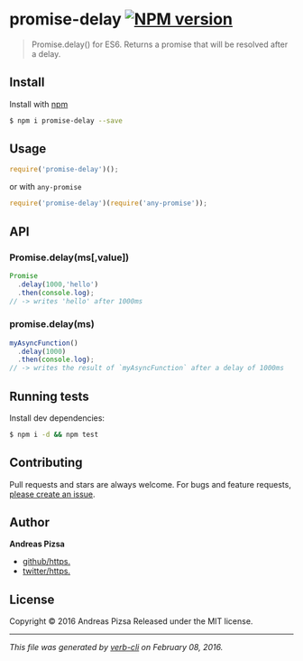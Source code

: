 # promise-delay [![NPM version](https://badge.fury.io/js/promise-delay.svg)](http://badge.fury.io/js/promise-delay)

> Promise.delay() for ES6. Returns a promise that will be resolved after a delay.

## Install

Install with [npm](https://www.npmjs.com/)

```sh
$ npm i promise-delay --save
```

## Usage

```js
require('promise-delay')();
```

or with `any-promise`

```js
require('promise-delay')(require('any-promise'));
```

## API

### Promise.delay(ms[,value])

```js
Promise
  .delay(1000,'hello')
  .then(console.log);
// -> writes 'hello' after 1000ms
```

### promise.delay(ms)

```js
myAsyncFunction()
  .delay(1000)
  .then(console.log);
// -> writes the result of `myAsyncFunction` after a delay of 1000ms 
```

## Running tests

Install dev dependencies:

```sh
$ npm i -d && npm test
```

## Contributing

Pull requests and stars are always welcome. For bugs and feature requests, [please create an issue](https://github.com/AndreasPizsa/promise-delay/issues/new).

## Author

**Andreas Pizsa**

+ [github/https.](https://github.com/https.)
+ [twitter/https.](http://twitter.com/https.)

## License

Copyright © 2016 Andreas Pizsa
Released under the MIT license.

***

_This file was generated by [verb-cli](https://github.com/assemble/verb-cli) on February 08, 2016._